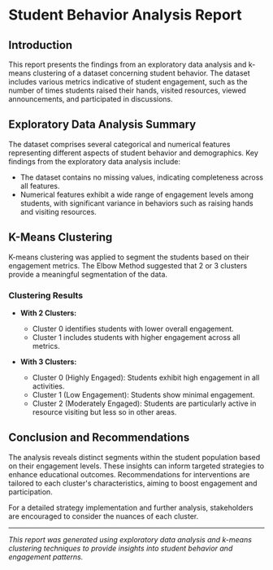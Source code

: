
# Student Behavior Analysis Report

## Introduction
This report presents the findings from an exploratory data analysis and k-means clustering of a dataset concerning student behavior. The dataset includes various metrics indicative of student engagement, such as the number of times students raised their hands, visited resources, viewed announcements, and participated in discussions.

## Exploratory Data Analysis Summary
The dataset comprises several categorical and numerical features representing different aspects of student behavior and demographics. Key findings from the exploratory data analysis include:
- The dataset contains no missing values, indicating completeness across all features.
- Numerical features exhibit a wide range of engagement levels among students, with significant variance in behaviors such as raising hands and visiting resources.

## K-Means Clustering
K-means clustering was applied to segment the students based on their engagement metrics. The Elbow Method suggested that 2 or 3 clusters provide a meaningful segmentation of the data.

### Clustering Results
- **With 2 Clusters:**
  - Cluster 0 identifies students with lower overall engagement.
  - Cluster 1 includes students with higher engagement across all metrics.

- **With 3 Clusters:**
  - Cluster 0 (Highly Engaged): Students exhibit high engagement in all activities.
  - Cluster 1 (Low Engagement): Students show minimal engagement.
  - Cluster 2 (Moderately Engaged): Students are particularly active in resource visiting but less so in other areas.

## Conclusion and Recommendations
The analysis reveals distinct segments within the student population based on their engagement levels. These insights can inform targeted strategies to enhance educational outcomes. Recommendations for interventions are tailored to each cluster's characteristics, aiming to boost engagement and participation.

For a detailed strategy implementation and further analysis, stakeholders are encouraged to consider the nuances of each cluster.

---

*This report was generated using exploratory data analysis and k-means clustering techniques to provide insights into student behavior and engagement patterns.*

